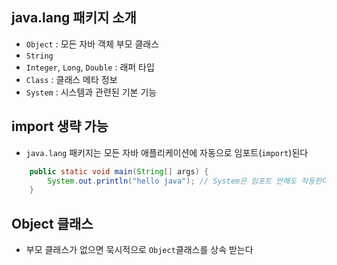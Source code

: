 ## java.lang 패키지 소개
- `Object` : 모든 자바 객체 부모 클래스
- `String`
- `Integer`, `Long`, `Double` : 래퍼 타입
- `Class` : 클래스 메타 정보
- `System` : 시스템과 관련된 기본 기능

## import 생략 가능
- `java.lang` 패키지는 모든 자바 애플리케이션에 자동으로 임포트(`import`)된다
```java
    public static void main(String[] args) {
        System.out.println("hello java"); // System은 임포트 안해도 작동한다
    }
```

## Object 클래스
- 부모 클래스가 없으면 묵시적으로 `Object`클래스를 상속 받는다
